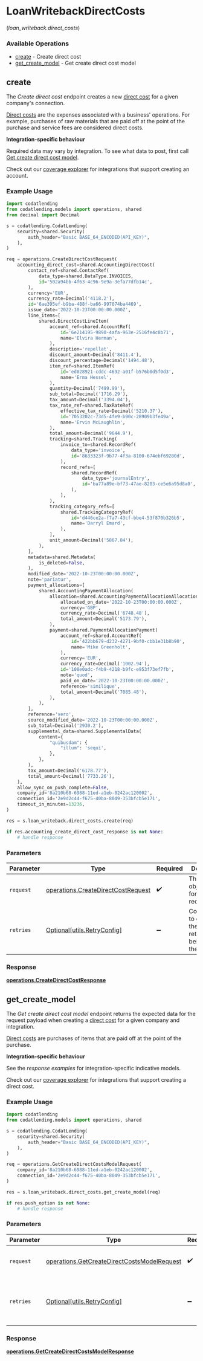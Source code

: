 # LoanWritebackDirectCosts
(*loan_writeback.direct_costs*)

### Available Operations

* [create](#create) - Create direct cost
* [get_create_model](#get_create_model) - Get create direct cost model

## create

The *Create direct cost* endpoint creates a new [direct cost](https://docs.codat.io/lending-api#/schemas/DirectCost) for a given company's connection.

[Direct costs](https://docs.codat.io/lending-api#/schemas/DirectCost) are the expenses associated with a business' operations. For example, purchases of raw materials that are paid off at the point of the purchase and service fees are considered direct costs.

**Integration-specific behaviour**

Required data may vary by integration. To see what data to post, first call [Get create direct cost model](https://docs.codat.io/lending-api#/operations/get-create-directCosts-model).

Check out our [coverage explorer](https://knowledge.codat.io/supported-features/accounting?view=tab-by-data-type&dataType=directCosts) for integrations that support creating an account.


### Example Usage

```python
import codatlending
from codatlending.models import operations, shared
from decimal import Decimal

s = codatlending.CodatLending(
    security=shared.Security(
        auth_header="Basic BASE_64_ENCODED(API_KEY)",
    ),
)

req = operations.CreateDirectCostRequest(
    accounting_direct_cost=shared.AccountingDirectCost(
        contact_ref=shared.ContactRef(
            data_type=shared.DataType.INVOICES,
            id='502a94bb-4f63-4c96-9e9a-3efa77dfb14c',
        ),
        currency='EUR',
        currency_rate=Decimal('4118.2'),
        id='6ae395ef-b9ba-488f-ba66-997074ba4469',
        issue_date='2022-10-23T00:00:00.000Z',
        line_items=[
            shared.DirectCostLineItem(
                account_ref=shared.AccountRef(
                    id='6e214195-9890-4afa-963e-2516fe4c8b71',
                    name='Elvira Herman',
                ),
                description='repellat',
                discount_amount=Decimal('8411.4'),
                discount_percentage=Decimal('1494.48'),
                item_ref=shared.ItemRef(
                    id='ed028921-cddc-4692-a01f-b576b0d5f0d3',
                    name='Erma Hessel',
                ),
                quantity=Decimal('7499.99'),
                sub_total=Decimal('1716.29'),
                tax_amount=Decimal('3394.04'),
                tax_rate_ref=shared.TaxRateRef(
                    effective_tax_rate=Decimal('5210.37'),
                    id='7053202c-73d5-4fe9-b90c-28909b3fe49a',
                    name='Ervin McLaughlin',
                ),
                total_amount=Decimal('9644.9'),
                tracking=shared.Tracking(
                    invoice_to=shared.RecordRef(
                        data_type='invoice',
                        id='8633323f-9b77-4f3a-8100-674ebf69280d',
                    ),
                    record_refs=[
                        shared.RecordRef(
                            data_type='journalEntry',
                            id='ba77a89e-bf73-47ae-8203-ce5e6a95d8a0',
                        ),
                    ],
                ),
                tracking_category_refs=[
                    shared.TrackingCategoryRef(
                        id='d446ce2a-f7a7-43cf-bbe4-53f870b326b5',
                        name='Darryl Emard',
                    ),
                ],
                unit_amount=Decimal('5867.84'),
            ),
        ],
        metadata=shared.Metadata(
            is_deleted=False,
        ),
        modified_date='2022-10-23T00:00:00.000Z',
        note='pariatur',
        payment_allocations=[
            shared.AccountingPaymentAllocation(
                allocation=shared.AccountingPaymentAllocationAllocation(
                    allocated_on_date='2022-10-23T00:00:00.000Z',
                    currency='GBP',
                    currency_rate=Decimal('6748.48'),
                    total_amount=Decimal('5173.79'),
                ),
                payment=shared.PaymentAllocationPayment(
                    account_ref=shared.AccountRef(
                        id='422bb679-d232-4271-9bf0-cbb1e31b8b90',
                        name='Mike Greenholt',
                    ),
                    currency='EUR',
                    currency_rate=Decimal('1002.94'),
                    id='108e0adc-f4b9-4218-b9fc-e953f73ef7fb',
                    note='quod',
                    paid_on_date='2022-10-23T00:00:00.000Z',
                    reference='similique',
                    total_amount=Decimal('7085.48'),
                ),
            ),
        ],
        reference='vero',
        source_modified_date='2022-10-23T00:00:00.000Z',
        sub_total=Decimal('2930.2'),
        supplemental_data=shared.SupplementalData(
            content={
                "quibusdam": {
                    "illum": 'sequi',
                },
            },
        ),
        tax_amount=Decimal('6178.77'),
        total_amount=Decimal('7733.26'),
    ),
    allow_sync_on_push_complete=False,
    company_id='8a210b68-6988-11ed-a1eb-0242ac120002',
    connection_id='2e9d2c44-f675-40ba-8049-353bfcb5e171',
    timeout_in_minutes=13236,
)

res = s.loan_writeback.direct_costs.create(req)

if res.accounting_create_direct_cost_response is not None:
    # handle response
```

### Parameters

| Parameter                                                                                | Type                                                                                     | Required                                                                                 | Description                                                                              |
| ---------------------------------------------------------------------------------------- | ---------------------------------------------------------------------------------------- | ---------------------------------------------------------------------------------------- | ---------------------------------------------------------------------------------------- |
| `request`                                                                                | [operations.CreateDirectCostRequest](../../models/operations/createdirectcostrequest.md) | :heavy_check_mark:                                                                       | The request object to use for the request.                                               |
| `retries`                                                                                | [Optional[utils.RetryConfig]](../../models/utils/retryconfig.md)                         | :heavy_minus_sign:                                                                       | Configuration to override the default retry behavior of the client.                      |


### Response

**[operations.CreateDirectCostResponse](../../models/operations/createdirectcostresponse.md)**


## get_create_model

The *Get create direct cost model* endpoint returns the expected data for the request payload when creating a [direct cost](https://docs.codat.io/lending-api#/schemas/DirectCost) for a given company and integration.

[Direct costs](https://docs.codat.io/lending-api#/schemas/DirectCost) are purchases of items that are paid off at the point of the purchase.

**Integration-specific behaviour**

See the *response examples* for integration-specific indicative models.

Check out our [coverage explorer](https://knowledge.codat.io/supported-features/accounting?view=tab-by-data-type&dataType=directCosts) for integrations that support creating a direct cost.


### Example Usage

```python
import codatlending
from codatlending.models import operations, shared

s = codatlending.CodatLending(
    security=shared.Security(
        auth_header="Basic BASE_64_ENCODED(API_KEY)",
    ),
)

req = operations.GetCreateDirectCostsModelRequest(
    company_id='8a210b68-6988-11ed-a1eb-0242ac120002',
    connection_id='2e9d2c44-f675-40ba-8049-353bfcb5e171',
)

res = s.loan_writeback.direct_costs.get_create_model(req)

if res.push_option is not None:
    # handle response
```

### Parameters

| Parameter                                                                                                  | Type                                                                                                       | Required                                                                                                   | Description                                                                                                |
| ---------------------------------------------------------------------------------------------------------- | ---------------------------------------------------------------------------------------------------------- | ---------------------------------------------------------------------------------------------------------- | ---------------------------------------------------------------------------------------------------------- |
| `request`                                                                                                  | [operations.GetCreateDirectCostsModelRequest](../../models/operations/getcreatedirectcostsmodelrequest.md) | :heavy_check_mark:                                                                                         | The request object to use for the request.                                                                 |
| `retries`                                                                                                  | [Optional[utils.RetryConfig]](../../models/utils/retryconfig.md)                                           | :heavy_minus_sign:                                                                                         | Configuration to override the default retry behavior of the client.                                        |


### Response

**[operations.GetCreateDirectCostsModelResponse](../../models/operations/getcreatedirectcostsmodelresponse.md)**

